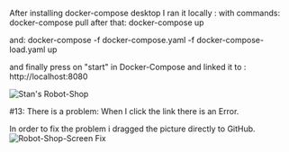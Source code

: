 After installing docker-compose desktop
I ran it locally :
with commands: 
          docker-compose pull
after that:
          docker-compose up

and: 
          docker-compose -f docker-compose.yaml -f docker-compose-load.yaml up

and finally press on "start" in Docker-Compose and linked it to : http://localhost:8080

![Stan's Robot-Shop](/c/Users/97250/OneDrive/Pictures/Robot-Shop-Screen.png)


#13: There is a problem:  When I click the link there is an Error.

In order to fix the problem i dragged the picture directly to GitHub. 
![Robot-Shop-Screen Fix](https://user-images.githubusercontent.com/99135503/162477749-8499915e-035f-40c9-9667-909b24917383.png)
